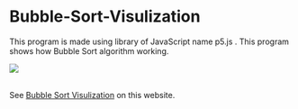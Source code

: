 # Bubble-Sort-Visulization
This program is made using library of JavaScript name p5.js . This program shows how Bubble Sort algorithm working.

<img src="https://raw.githubusercontent.com/urvesh254/Videos-and-Photos/main/images/BSV.gif?token=ANEQHORFDXPQY6FZDRPD2NC7QVDVC"><br><br>

See [Bubble Sort Visulization](https://urvesh254.github.io/Bubble-Sort-Visulization/ "Bubble Sort Visulization") on this website.
